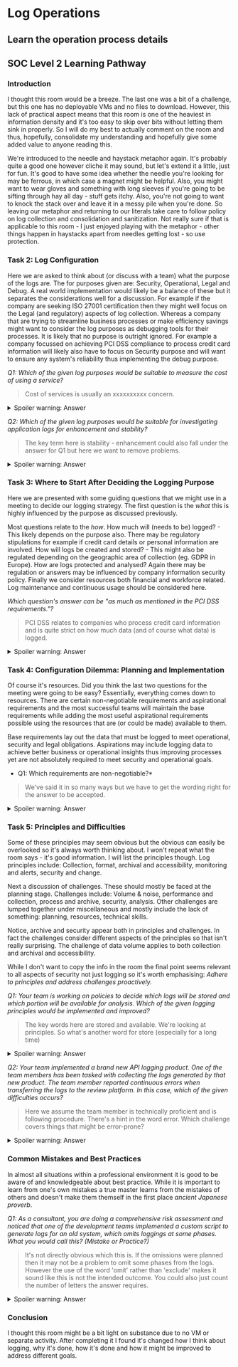 # Log Operations

## Learn the operation process details

## SOC Level 2 Learning Pathway

### Introduction

I thought this room would be a breeze. The last one was a bit of a challenge, but this one has no deployable VMs and no files to download. However, this lack of practical aspect means that this room is one of the heaviest in information density and it's too easy to skip over bits without letting them sink in properly. So I will do my best to actually comment on the room and thus, hopefully, consolidate my understanding and hopefully give some added value to anyone reading this.

We're introduced to the needle and haystack metaphor again. It's probably quite a good one however cliche it may sound, but let's extend it a little, just for fun. It's good to have some idea whether the needle you're looking for may be ferrous, in which case a magnet might be helpful. Also, you might want to wear gloves and something with long sleeves if you're going to be sifting through hay all day - stuff gets itchy. Also, you're not going to want to knock the stack over and leave it in a messy pile when you're done. So leaving our metaphor and returning to our literals take care to follow policy on log collection and consolidation and sanitization. Not really sure if that is applicable to this room - I just enjoyed playing with the metaphor - other things happen in haystacks apart from needles getting lost - so use protection.

### Task 2: Log Configuration

Here we are asked to think about (or discuss with a team) what the purpose of the logs are.  The for purposes given are: Security, Operational, Legal and Debug. A real world implementation would likely be a balance of these but it separates the considerations well for a discussion. For example if the company are seeking ISO 27001 certification then they might well focus on the Legal (and regulatory) aspects of log collection. Whereas a company that are trying to streamline business processes or make efficiency savings might want to consider the log purposes as debugging tools for their processes. It is likely that no purpose is outright ignored. For example a company focussed on achieving PCI DSS compliance to process credit card information will likely also have to focus on Security purpose and will want to ensure any system's reliability thus implementing the debug purpose.


*Q1: Which of the given log purposes would be suitable to measure the cost of using a service?*

> Cost of services is usually an xxxxxxxxxx concern.

<details>

  <summary>Spoiler warning: Answer</summary>
  
    operational

</details>

*Q2: Which of the given log purposes would be suitable for investigating application logs for enhancement and stability?*

> The key term here is stability - enhancement could also fall under the answer for Q1 but here we want to remove problems.

<details>

  <summary>Spoiler warning: Answer</summary>
  
    debug

</details>

### Task 3: Where to Start After Deciding the Logging Purpose

Here we are presented with some guiding questions that we might use in a meeting to decide our logging strategy. The first question is the *what* this is highly influenced by the purpose as discussed previously.

Most questions relate to the *how*. How much will (needs to be) logged? - This likely depends on the purpose also. There may be regulatory stipulations for example if credit card details or personal information are involved. How will logs be created and stored? - This might also be regulated depending on the geographic area of collection (eg. GDPR in Europe). How are logs protected and analysed? Again there may be regulation or answers may be influenced by company information security policy. Finally we consider resources both financial and workforce related. Log maintenance and continuous usage should be considered here.

*Which question's answer can be "as much as mentioned in the PCI DSS requirements."?*

> PCI DSS relates to companies who process credit card information and is quite strict on how much data (and of course what data) is logged.

<details>

  <summary>Spoiler warning: Answer</summary>
  
    How much do you need to log?

</details>

### Task 4: Configuration Dilemma: Planning and Implementation

Of course it's resources. Did you think the last two questions for the meeting were going to be easy? Essentially, everything comes down to resources.  There are certain non-negotiable requirements and aspirational requirements and the most successful teams will maintain the base requirements while adding the most useful aspirational requirements possible using the resources that are (or could be made) available to them.

Base requirements lay out the data that must be logged to meet operational, security and legal obligations. Aspirations may include logging data to achieve better business or operational insights thus improving processes yet are not absolutely required to meet security and operational goals.

* Q1: Which requirements are non-negotiable?*

> We've said it in so many ways but we have to get the wording right for the answer to be accepted.

<details>

  <summary>Spoiler warning: Answer</summary>
  
    operational and security requirements

</details>


### Task 5: Principles and Difficulties

Some of these principles may seem obvious but the obvious can easily be overlooked so it's always worth thinking about. I won't repeat what the room says - it's good information. I will list the principles though. Log principles include: Collection, format, archival and accessibility, monitoring and alerts, security and change.

Next a discussion of challenges. These should mostly be faced at the planning stage. Challenges include: Volume & noise, performance and collection, process and archive, security, analysis. Other challenges are lumped together under miscellaneous and mostly include the lack of something: planning, resources, technical skills.

Notice, archive and security appear both in principles and challenges. In fact the challenges consider different aspects of the principles so that isn't really surprising. The challenge of data volume applies to both collection and archival and accessibility.

While I don't want to copy the info in the room the final point seems relevant to all aspects of security not just logging so it's worth emphasising: *Adhere to principles and address challenges proactively.*

*Q1: Your team is working on policies to decide which logs will be stored and which portion will be available for analysis. Which of the given logging principles would be implemented and improved?*

> The key words here are stored and available. We're looking at principles. So what's another word for store (especially for a long time)

<details>

  <summary>Spoiler warning: Answer</summary>
  
    Archiving and Accessibility

</details>

*Q2: Your team implemented a brand new API logging product. One of the team members has been tasked with collecting the logs generated by that new product. The team member reported continuous errors when transferring the logs to the review platform. In this case, which of the given difficulties occurs?*

> Here we assume the team member is technically proficient and is following procedure. There's a hint in the word error. Which challenge covers things that might be error-prone?

<details>

  <summary>Spoiler warning: Answer</summary>
  
    process and archive

</details>


### Common Mistakes and Best Practices

In almost all situations within a professional environment it is good to be aware of and knowledgeable about best practice. While it is important to learn from one's own mistakes a true master learns from the mistakes of others and doesn't make them themself in the first place *ancient Japanese proverb*.

*Q1: As a consultant, you are doing a comprehensive risk assessment and noticed that one of the development teams implemented a custom script to generate logs for an old system, which omits loggings at some phases. What you would call this? (Mistake or Practice?)*

> It's not directly obvious which this is. If the omissions were planned then it may not be a problem to omit some phases from the logs. However the use of the word 'omit' rather than 'exclude' makes it sound like this is not the intended outcome. You could also just count the number of letters the answer requires.

<details>

  <summary>Spoiler warning: Answer</summary>
  
    mistake

</details>

### Conclusion

I thought this room might be a bit light on substance due to no VM or separate activity. After completing it I found it's changed how I think about logging, why it's done, how it's done and how it might be improved to address different goals.
